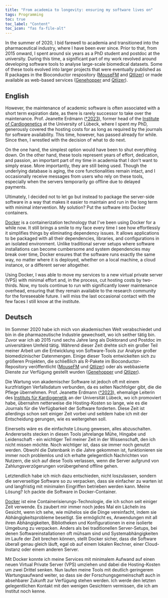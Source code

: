 ```yaml
---
title: "From academia to longevity: ensuring my software lives on"
tags: Programming
toc: true
toc_label: "Content"
toc_icon: "fas fa-file-alt"
---
```


In the summer of 2020, I bid farewell to academia and transitioned into the pharmaceutical industry, where I have been ever since. Prior to that, from 2015 onward, I spent around six years as a PhD student and postdoc at the university. During this time, a significant part of my work revolved around developing software tools to analyse large-scale biomedical datasets. Some of these tools evolved into larger projects that were eventually published as R packages in the Bioconductor respository ([MouseFM](https://www.bioconductor.org/packages/release/bioc/html/MouseFM.html) and [Qtlizer](https://bioconductor.org/packages/release/bioc/html/Qtlizer.html)) or made available as web-based services ([Genehopper](http://genehopper.de) and [Qtlizer](http://genehopper.de/qtlizer)).

## English

However, the maintenance of academic software is often associated with a short term expiration date, as there is rarely successor to take over the maintenance. Prof. Jeanette Erdmann ([†2023](https://iieglabletters.blogspot.com/2023/07/profound-void-in-our-hearts.html)), former head of the [Institute of Cardiogenetics](https://www.cardiogenetics-luebeck.de/) at the University of Lübeck, where I spent my PhD, generously covered the hosting costs for as long as required by the journals for software availability. This time, however, has passed already for while. Since then, I wrestled with the decision of what to do next.

On the one hand, the simplest option would have been to shut everything down. On the other hand, these tools represent years of effort, dedication, and passion, an important part of my time in academia that I don't want to simply erase. More importantly, they are still being used. Though the underlying database is aging, the core functionalities remain intact, and I occasionally receive messages from users who rely on these tools, especially when the servers temporarily go offline due to delayed payments.

Ultimately, I decided not to let go but instead to package the server-side software in a way that makes it easier to maintain and run in the long term with minimal intervention. My solution? Put the software into Docker containers.

[Docker](https://www.docker.com/) is a containerization technology that I've been using Docker for a while now. It still brings a smile to my face every time I see how effortlessly it simplifies things by eliminating dependency issues. It allows applications to be packaged with all their dependencies, libraries, and configurations in an isolated environment. Unlike traditional server setups where software installations can become cumbersome and system dependencies may break over time, Docker ensures that the software runs exactly the same way, no matter where it is deployed, whether on a local machine, a cloud instance, or a different server altogether.

Using Docker, I was able to move my services to a new virtual private server (VPS) with minimal effort and, in the process, cut hosting costs by two-thirds. Now, my tools continue to run with significantly lower maintenance overhead, ensuring that they remain available to the research community for the foreseeable future. I will miss the last occasional contact with the few faces I still know at the institute.

## Deutsch
Im Sommer 2020 habe ich mich von akademischen Welt verabschiedet und bin in die pharmazeutische Industrie gewechselt, wo ich seither tätig bin. Zuvor war ich ab 2015 rund sechs Jahre lang als Doktorand und Postdoc im universitären Umfeld tätig. Während dieser Zeit drehte sich ein großer Teil meiner Arbeit um die Entwicklung von Software-Tools zur Analyse großer biomedizinischer Datenmengen. Einige dieser Tools entwickelten sich zu größeren Projekten, die schließlich als R-Pakete im Bioconductor-Repository veröffentlicht ([MouseFM](https://www.bioconductor.org/packages/release/bioc/html/MouseFM.html) und [Qtlizer](https://bioconductor.org/packages/release/bioc/html/Qtlizer.html)) oder als webbasierte Dienste zur Verfügung gestellt wurden ([Genehopper](http://genehopper.de) und [Qtlizer](http://genehopper.de/qtlizer)).

Die Wartung von akademischer Software ist jedoch oft mit einem kurzfristigen Verfallsdatum verbunden, da es selten Nachfolger gibt, die die Pflege übernehmen. Prof. Jeanette Erdmann ([†2023](https://iieglabletters.blogspot.com/2023/07/profound-void-in-our-hearts.html)), ehemalige Leiterin des [Instituts für Kardiogenetik](https://www.cardiogenetics-luebeck.de/) an der Universität Lübeck, wo ich promoviert habe, übernahm netterweise die Hosting-Kosten so lange, wie es die Journals für die Verfügbarkeit der Software forderten. Diese Zeit ist allerdings schon seit einiger Zeit vorbei und seitdem habe ich mit der Entscheidung gerungen, wie es weitergehen soll.

Einerseits wäre es die einfachste Lösung gewesen, alles abzuschalten. Andererseits stecken in diesen Tools jahrelange Mühe, Hingabe und Leidenschaft - ein wichtiger Teil meiner Zeit in der Wissenschaft, den ich nicht missen möchte. Noch wichtiger ist, dass sie immer noch genutzt werden. Obwohl die Datenbank in die Jahre gekommen ist, funktionieren sie immer noch problemlos und ich erhalte gelegentlich Nachrichten von Nutzern, die sich auf diese Tools verlassen, wenn die Server aufgrund von Zahlungsverzögerungen vorübergehend offline gehen.

Letztendlich habe ich mich dazu entschieden, nicht loszulassen, sondern die serverseitige Software so zu verpacken, dass sie einfacher zu warten ist und langfristig mit minimalen Eingriffen betrieben werden kann. Meine Lösung? Ich packte die Software in Docker-Container.

[Docker](https://www.docker.com/) ist eine Containerisierungs-Technologie, die ich schon seit einiger Zeit verwende. Es zaubert mir immer noch jedes Mal ein Lächeln ins Gesicht, wenn ich sehe, wie mühelos sie die Dinge vereinfacht, indem sie Abhängigkeitsprobleme beseitigt. Sie ermöglicht es, Anwendungen mit all ihren Abhängigkeiten, Bibliotheken und Konfigurationen in eine isolierte Umgebung zu verpacken. Anders als bei traditionellen Server-Setups, bei denen Softwareinstallationen oft mühsam sind und Systemabhängigkeiten im Laufe der Zeit brechen können, stellt Docker sicher, dass die Software überall genau gleich läuft, egal ob auf einem lokalen Rechner, einer Cloud-Instanz oder einem anderen Server.

Mit Docker konnte ich meine Services mit minimalem Aufwand auf einen neuen Virtual Private Server (VPS) umziehen und dabei die Hosting-Kosten um zwei Drittel senken. Nun laufen meine Tools mit deutlich geringerem Wartungsaufwand weiter, so dass sie der Forschungsgemeinschaft auch in absehbarer Zukunft zur Verfügung stehen werden. Ich werde den letzten gelegentlichen Kontakt mit den wenigen Gesichtern vermissen, die ich am Institut noch kenne.
